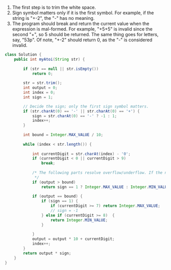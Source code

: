 1. The first step is to trim the white space.
2. Sign symbol matters only if it is the first symbol. For example, if the string is "+-2", the "-" has no meaning.
3. The program should break and return the current value when the expression is mal-formed. For example, "+5+5" is invalid since the second "+", so 5 should be returned. The same thing goes for letters, say, "53p". Of note, "+-2" should return 0, as the "-" is considered invalid.
```java
class Solution {
    public int myAtoi(String str) {
        
        if (str == null || str.isEmpty())
            return 0;
        
        str = str.trim();
        int output = 0;
        int index = 0;
        int sign = 1;

        // Decide the sign; only the first sign symbol matters.
        if (str.charAt(0) == '-' || str.charAt(0) == '+') {
            sign = str.charAt(0) == '-' ? -1 : 1;
            index++;
        }
        
        int bound = Integer.MAX_VALUE / 10;
        
        while (index < str.length()) {
            
            int currentDigit = str.charAt(index) - '0';
            if (currentDigit < 0 || currentDigit > 9)
                break;
            
            /* The following parts resolve overflow/underflow. If the number the string represents is greater than the maximum              * integer or less than the minimum interger, than the maximum integer or the minimum interger should be returned.
             */
            if (output > bound)
                return sign == 1 ? Integer.MAX_VALUE : Integer.MIN_VALUE;
            
            if (output == bound) {
                if (sign == 1) {
                    if (currentDigit >= 7) return Integer.MAX_VALUE;   
                    // sign = -1
                } else if (currentDigit >= 8)  {
                    return Integer.MIN_VALUE;
                }
                
            }
            output = output * 10 + currentDigit;
            index++;
        }
        return output * sign;
    }
}
```
